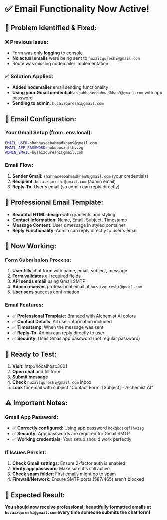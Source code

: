 # ✅ Email Functionality Now Active!

## 🎯 **Problem Identified & Fixed:**

### **❌ Previous Issue:**
- Form was only **logging** to console
- **No actual emails** were being sent to `huzaizqureshi@gmail.com`
- Route was missing nodemailer implementation

### **✅ Solution Applied:**
- **Added nodemailer** email sending functionality
- **Using your Gmail credentials**: `shahhaseebahmadkhan9@gmail.com` with app password
- **Sending to admin**: `huzaizqureshi@gmail.com`

## 🔧 **Email Configuration:**

### **Your Gmail Setup** (from .env.local):
```bash
EMAIL_USER=shahhaseebahmadkhan9@gmail.com
EMAIL_APP_PASSWORD=hokqbosxqflhvzzg
ADMIN_EMAIL=huzaizqureshi@gmail.com
```

### **Email Flow:**
1. **Sender Gmail**: `shahhaseebahmadkhan9@gmail.com` (your credentials)
2. **Recipient**: `huzaizqureshi@gmail.com` (admin email)
3. **Reply-To**: User's email (so admin can reply directly)

## 📧 **Professional Email Template:**
- **Beautiful HTML design** with gradients and styling
- **Contact Information**: Name, Email, Subject, Timestamp
- **Message Content**: User's message in styled container
- **Reply Functionality**: Admin can reply directly to user's email

## 🚀 **Now Working:**

### **Form Submission Process:**
1. **User fills** chat form with name, email, subject, message
2. **Form validates** all required fields
3. **API sends email** using Gmail SMTP
4. **Admin receives** professional email at `huzaizqureshi@gmail.com`
5. **User sees** success confirmation

### **Email Features:**
- ✅ **Professional Template**: Branded with Alchemist AI colors
- ✅ **Contact Details**: All user information included
- ✅ **Timestamp**: When the message was sent
- ✅ **Reply-To**: Admin can reply directly to user
- ✅ **Security**: Uses Gmail app password (not regular password)

## 🧪 **Ready to Test:**

1. **Visit**: http://localhost:3001
2. **Open chat** and fill form
3. **Submit message**
4. **Check** `huzaizqureshi@gmail.com` inbox
5. **Look** for email with subject "Contact Form: [Subject] - Alchemist AI"

## ⚠️ **Important Notes:**

### **Gmail App Password:**
- ✅ **Correctly configured**: Using app password `hokqbosxqflhvzzg`
- ✅ **Security**: App passwords are required for Gmail SMTP
- ✅ **Working credentials**: Your setup should work perfectly

### **If Issues Persist:**
1. **Check Gmail settings**: Ensure 2-factor auth is enabled
2. **Verify app password**: Make sure it's still active
3. **Check spam folder**: First emails might go to spam
4. **Firewall/Network**: Ensure SMTP ports (587/465) aren't blocked

## 🎊 **Expected Result:**
**You should now receive professional, beautifully formatted emails at `huzaizqureshi@gmail.com` every time someone submits the chat form!**